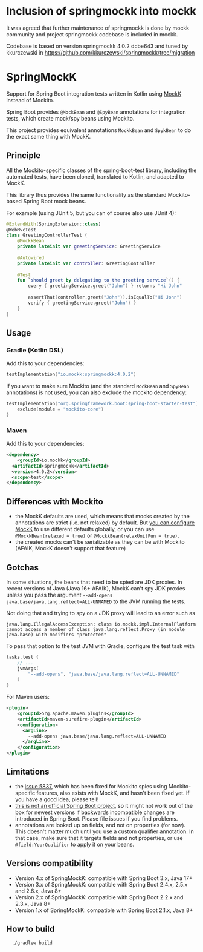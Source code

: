 # Inclusion of springmockk into mockk

It was agreed that further maintenance of springmockk is done by mockk community
and project springmockk codebase is included in mockk. 

Codebase is based on version springmockk 4.0.2 dcbe643 and tuned by
kkurczewski in https://github.com/kkurczewski/springmockk/tree/migration

# SpringMockK

Support for Spring Boot integration tests written in Kotlin using [MockK](https://mockk.io/) instead of Mockito.
 
Spring Boot provides `@MockBean` and `@SpyBean` annotations for integration tests, which create mock/spy beans using Mockito.

This project provides equivalent annotations `MockkBean` and `SpykBean` to do the exact same thing with MockK.

## Principle

All the Mockito-specific classes of the spring-boot-test library, including the automated tests, have been cloned, translated to Kotlin, and adapted to MockK.

This library thus provides the same functionality as the standard Mockito-based Spring Boot mock beans.

For example (using JUnit 5, but you can of course also use JUnit 4):

```kotlin
@ExtendWith(SpringExtension::class)
@WebMvcTest
class GreetingControllerTest {
    @MockkBean
    private lateinit var greetingService: GreetingService
    
    @Autowired
    private lateinit var controller: GreetingController
    
    @Test
    fun `should greet by delegating to the greeting service`() {
        every { greetingService.greet("John") } returns "Hi John"
        
        assertThat(controller.greet("John")).isEqualTo("Hi John")
        verify { greetingService.greet("John") }
    }
}
```

## Usage

### Gradle (Kotlin DSL)

Add this to your dependencies:
```kotlin
testImplementation("io.mockk:springmockk:4.0.2")
```

If you want to make sure Mockito (and the standard `MockBean` and `SpyBean` annotations) is not used, you can also exclude the mockito dependency:
```kotlin
testImplementation("org.springframework.boot:spring-boot-starter-test") {
    exclude(module = "mockito-core")
}
```

### Maven

Add this to your dependencies:
```xml
<dependency>
    <groupId>io.mockk</groupId>
  <artifactId>springmockk</artifactId>
  <version>4.0.2</version>
  <scope>test</scope>
</dependency>
```

## Differences with Mockito

 - the MockK defaults are used, which means that mocks created by the annotations are strict (i.e. not relaxed) by default. But [you can configure MockK](https://mockk.io/#settings-file) to use different defaults globally, or you can use `@MockkBean(relaxed = true)` or `@MockkBean(relaxUnitFun = true)`. 
 - the created mocks can't be serializable as they can be with Mockito (AFAIK, MockK doesn't support that feature)

## Gotchas

In some situations, the beans that need to be spied are JDK proxies. In recent versions of Java (Java 16+ AFAIK),
MockK can't spy JDK proxies unless you pass the argument `--add-opens java.base/java.lang.reflect=ALL-UNNAMED`
to the JVM running the tests.

Not doing that and trying to spy on a JDK proxy will lead to an error such as

```
java.lang.IllegalAccessException: class io.mockk.impl.InternalPlatform cannot access a member of class java.lang.reflect.Proxy (in module java.base) with modifiers "protected"
```

To pass that option to the test JVM with Gradle, configure the test task with

```kotlin
tasks.test {
    // ...
    jvmArgs(
        "--add-opens", "java.base/java.lang.reflect=ALL-UNNAMED"
    )
}
```

For Maven users:

```xml
<plugin>
    <groupId>org.apache.maven.plugins</groupId>
    <artifactId>maven-surefire-plugin</artifactId>
    <configuration>
      <argLine>
        --add-opens java.base/java.lang.reflect=ALL-UNNAMED
      </argLine>
    </configuration>
</plugin>
````

## Limitations
 - the [issue 5837](https://github.com/spring-projects/spring-boot/issues/5837), which has been fixed for Mockito spies using Mockito-specific features, also exists with MockK, and hasn't been fixed yet. 
   If you have a good idea, please tell!
 - [this is not an official Spring Boot project](https://github.com/spring-projects/spring-boot/issues/15749), so it might not work out of the box for newest versions if backwards incompatible changes are introduced in Spring Boot. 
 Please file issues if you find problems.
 - annotations are looked up on fields, and not on properties (for now). 
   This doesn't matter much until you use a custom qualifier annotation.
   In that case, make sure that it targets fields and not properties, or use `@field:YourQualifier` to apply it on your beans.

## Versions compatibility

 - Version 4.x of SpringMockK: compatible with Spring Boot 3.x, Java 17+
 - Version 3.x of SpringMockK: compatible with Spring Boot 2.4.x, 2.5.x and 2.6.x, Java 8+
 - Version 2.x of SpringMockK: compatible with Spring Boot 2.2.x and 2.3.x, Java 8+
 - Version 1.x of SpringMockK: compatible with Spring Boot 2.1.x, Java 8+
 
## How to build

```
  ./gradlew build
```

